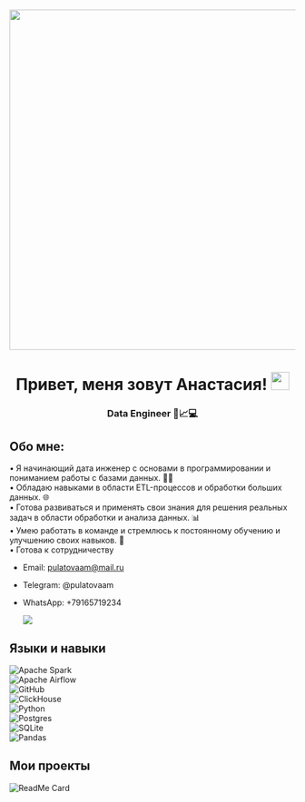 <h1 align="center"><img src="https://media0.giphy.com/media/v1.Y2lkPTc5MGI3NjExY3k2NjA3MDhwY2Z2ZHd1aGZ2YW9hdDF4cTU5eWlxNDl4emJucWRmeiZlcD12MV9pbnRlcm5hbF9naWZfYnlfaWQmY3Q9Zw/h8RDGogSns9wpOJFzR/giphy.gif" height=600"/></h1>
<h1 align="center"> Привет, меня зовут Анастасия!
<img src="https://github.com/blackcater/blackcater/raw/main/images/Hi.gif" height="32"/></h1>
<h3 align="center"> Data Engineer 🌟📈💻 </h3>     





## Обо мне:  
 • Я начинающий дата инженер с основами в программировании и пониманием работы с базами данных. :woman_technologist:	  
 • Обладаю навыками в области ETL-процессов и обработки больших данных. :globe_with_meridians:   
 • Готова развиваться и применять свои знания для решения реальных задач в области обработки и анализа данных. :bar_chart:   
 • Умею работать в команде и стремлюсь к постоянному обучению и улучшению своих навыков. :couple:   
 • Готова к сотрудничеству     
 - Email: pulatovaam@mail.ru
- Telegram: @pulatovaam
- WhatsApp: +79165719234

   ![](https://komarev.com/ghpvc/?username=your-github-Pulatovaam&color=green)




 ## Языки и навыки
 
![Apache Spark](https://img.shields.io/badge/Apache%20Spark-FDEE21?style=flat-square&logo=apachespark&logoColor=black)    
![Apache Airflow](https://img.shields.io/badge/Apache%20Airflow-017CEE?style=for-the-badge&logo=Apache%20Airflow&logoColor=white)     
![GitHub](https://img.shields.io/badge/github-%23121011.svg?style=for-the-badge&logo=github&logoColor=white)     
![ClickHouse](https://img.shields.io/badge/ClickHouse-FFCC01?style=for-the-badge&logo=clickhouse&logoColor=white)     
![Python](https://img.shields.io/badge/python-3670A0?style=for-the-badge&logo=python&logoColor=ffdd54)      
![Postgres](https://img.shields.io/badge/postgres-%23316192.svg?style=for-the-badge&logo=postgresql&logoColor=white)      
![SQLite](https://img.shields.io/badge/sqlite-%2307405e.svg?style=for-the-badge&logo=sqlite&logoColor=white)      
![Pandas](https://img.shields.io/badge/pandas-%23150458.svg?style=for-the-badge&logo=pandas&logoColor=white)       



## Мои проекты
![ReadMe Card](https://github-readme-stats.vercel.app/api/pin/?username=Pulatovaam&repo=Data-storefronts)
